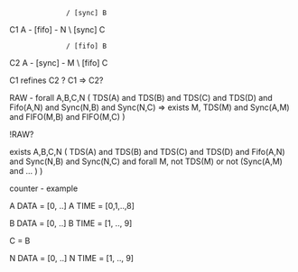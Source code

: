                   / [sync] B
C1  A - [fifo] - N
                  \ [sync] C
              
                  / [fifo] B
C2  A - [sync] - M
                  \ [fifo] C


C1 refines C2 ?
C1 => C2?

RAW - forall A,B,C,N (
  TDS(A) and TDS(B) and TDS(C) and TDS(D) and Fifo(A,N) and Sync(N,B) and Sync(N,C)
    => exists M, TDS(M) and Sync(A,M) and FIFO(M,B) and FIFO(M,C)
)

!RAW?

exists A,B,C,N (
  TDS(A) and TDS(B) and TDS(C) and TDS(D) and Fifo(A,N) and Sync(N,B) and Sync(N,C) and
  forall M, not TDS(M) or not (Sync(A,M) and ... )
)

counter - example

A DATA = [0, ..]
A TIME = [0,1,..,8]

B DATA = [0, ..]
B TIME = [1, .., 9]

C = B

N DATA = [0, ..]
N TIME = [1, .., 9]